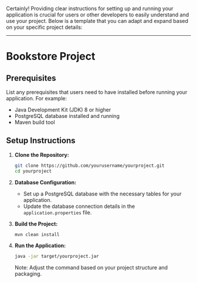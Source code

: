 Certainly! Providing clear instructions for setting up and running your application is crucial for users or other developers to easily understand and use your project. Below is a template that you can adapt and expand based on your specific project details:

---

# Bookstore Project

## Prerequisites

List any prerequisites that users need to have installed before running your application. For example:

- Java Development Kit (JDK) 8 or higher
- PostgreSQL database installed and running
- Maven build tool

## Setup Instructions

1. **Clone the Repository:**
   ```bash
   git clone https://github.com/yourusername/yourproject.git
   cd yourproject
   ```

2. **Database Configuration:**
   - Set up a PostgreSQL database with the necessary tables for your application.
   - Update the database connection details in the `application.properties` file.

3. **Build the Project:**
   ```bash
   mvn clean install
   ```

4. **Run the Application:**
   ```bash
   java -jar target/yourproject.jar
   ```

   Note: Adjust the command based on your project structure and packaging.

